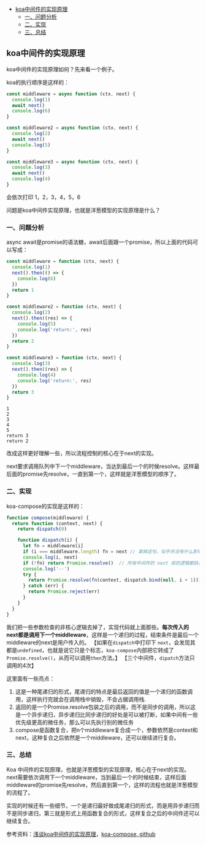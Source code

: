 - [koa中间件的实现原理](#koa中间件的实现原理)
  - [一、问题分析](#一问题分析)
  - [二、实现](#二实现)
  - [三、总结](#三总结)

## koa中间件的实现原理

koa中间件的实现原理如何？先来看一个例子。

koa的执行顺序是这样的：

```js
const middleware = async function (ctx, next) {
  console.log(1)
  await next()
  console.log(6)
}

const middleware2 = async function (ctx, next) {
  console.log(2)
  await next()
  console.log(5)
}

const middleware3 = async function (ctx, next) {
  console.log(3)
  await next()
  console.log(4)
} 
```

会依次打印 1，2，3，4，5，6

问题是koa中间件实现原理，也就是洋葱模型的实现原理是什么？

### 一、问题分析

async await是promise的语法糖，await后面跟一个promise，所以上面的代码可以写成：

```js
const middleware = function (ctx, next) {
  console.log(1)
  next().then(() => {
    console.log(6)
  })
  return 1
}

const middleware2 = function (ctx, next) {
  console.log(2)
  next().then((res) => {
    console.log(5)
    console.log('return:', res)
  })
  return 2
}

const middleware3 = function (ctx, next) {
  console.log(3)
  next().then((res) => {
    console.log(4)
    console.log('return:', res)
  })
  return 3
}
```
```
1 
2 
3 
4 
5 
return 3 
return 2
```
改成这样更好理解一些，所以流程控制的核心在于next的实现。

next要求调用队列中下一个middleware，当达到最后一个的时候resolve。这样最后面的promise先resolve，一直到第一个，这样就是洋葱模型的顺序了。

### 二、实现

koa-compose的实现是这样的：

```js
function compose(middleware) {
  return function (context, next) {
    return dispatch(0)

    function dispatch(i) {
      let fn = middleware[i]
      if (i === middleware.length) fn = next // 拿掉这句，似乎并没有什么影响
      console.log(i, next)
      if (!fn) return Promise.resolve()  // 所有中间件的 next 前的逻辑都执行完了，这时候最后一个中间件可以调用.then方法了
      console.log('--')
      try {
        return Promise.resolve(fn(context, dispatch.bind(null, i + 1)))
      } catch (err) {
        return Promise.reject(err)
      }
    }
  }
}
```

我们把一些参数检查的非核心逻辑去掉了，实现代码就上面那些。**每次传入的next都是调用下一个middleware**，这样是一个递归的过程，结束条件是最后一个middleware的next是用户传入的。
【如果在`dispatch`中打印下 `next`，会发现其都是`undefined`，也就是说它只是个标志，`koa-compose`内部把它转成了`Promise.resolve()`，从而可以调用`then`方法。】
【三个中间件，`dipatch`方法只调用的4次】

这里面有一些亮点：

1. 这是一种尾递归的形式，尾递归的特点是最后返回的值是一个递归的函数调用，这样执行完就会在调用栈中销毁，不会占据调用栈.
2. 返回的是一个Promise.resolve包装之后的调用，而不是同步的调用，所以这是一个异步递归，异步递归比同步递归的好处是可以被打断，如果中间有一些优先级更高的微任务，那么可以先执行别的微任务
3. compose是函数复合，把n个middleware复合成一个，参数依然是context和next，这种复合之后依然是一个middleware，还可以继续进行复合。

### 三、总结

Koa 中间件的实现原理，也就是洋葱模型的实现原理，核心在于next的实现。next需要依次调用下一个middleware，当到最后一个的时候结束，这样后面middleware的promise先resolve，然后直到第一个，这样的流程也就是洋葱模型的流程了。

实现的时候还有一些细节，一个是递归最好做成尾递归的形式，而是用异步递归而不是同步递归，第三就是形式上用函数复合的形式，这样复合之后的中间件还可以继续复合。



参考资料：[浅谈koa中间件的实现原理](https://zhuanlan.zhihu.com/p/141890366)，[koa-compose, github](https://github.com/koajs/compose/blob/master/index.js)